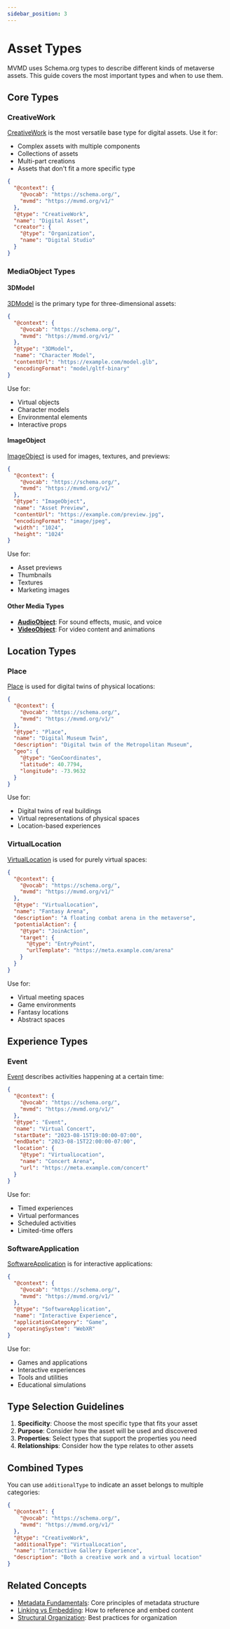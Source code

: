```yaml
---
sidebar_position: 3
---
```


# Asset Types

MVMD uses Schema.org types to describe different kinds of metaverse assets. This guide covers the most important types and when to use them.

## Core Types

### CreativeWork

[CreativeWork](https://schema.org/CreativeWork) is the most versatile base type for digital assets. Use it for:
- Complex assets with multiple components
- Collections of assets
- Multi-part creations
- Assets that don't fit a more specific type

```json
{
  "@context": {
    "@vocab": "https://schema.org/",
    "mvmd": "https://mvmd.org/v1/"
  },
  "@type": "CreativeWork",
  "name": "Digital Asset",
  "creator": {
    "@type": "Organization",
    "name": "Digital Studio"
  }
}
```

### MediaObject Types

#### 3DModel

[3DModel](https://schema.org/3DModel) is the primary type for three-dimensional assets:

```json
{
  "@context": {
    "@vocab": "https://schema.org/",
    "mvmd": "https://mvmd.org/v1/"
  },
  "@type": "3DModel",
  "name": "Character Model",
  "contentUrl": "https://example.com/model.glb",
  "encodingFormat": "model/gltf-binary"
}
```

Use for:
- Virtual objects
- Character models
- Environmental elements
- Interactive props

#### ImageObject

[ImageObject](https://schema.org/ImageObject) is used for images, textures, and previews:

```json
{
  "@context": {
    "@vocab": "https://schema.org/",
    "mvmd": "https://mvmd.org/v1/"
  },
  "@type": "ImageObject",
  "name": "Asset Preview",
  "contentUrl": "https://example.com/preview.jpg",
  "encodingFormat": "image/jpeg",
  "width": "1024",
  "height": "1024"
}
```

Use for:
- Asset previews
- Thumbnails
- Textures
- Marketing images

#### Other Media Types

- **[AudioObject](https://schema.org/AudioObject)**: For sound effects, music, and voice
- **[VideoObject](https://schema.org/VideoObject)**: For video content and animations

## Location Types

### Place

[Place](https://schema.org/Place) is used for digital twins of physical locations:

```json
{
  "@context": {
    "@vocab": "https://schema.org/",
    "mvmd": "https://mvmd.org/v1/"
  },
  "@type": "Place",
  "name": "Digital Museum Twin",
  "description": "Digital twin of the Metropolitan Museum",
  "geo": {
    "@type": "GeoCoordinates",
    "latitude": 40.7794,
    "longitude": -73.9632
  }
}
```

Use for:
- Digital twins of real buildings
- Virtual representations of physical spaces
- Location-based experiences

### VirtualLocation

[VirtualLocation](https://schema.org/VirtualLocation) is used for purely virtual spaces:

```json
{
  "@context": {
    "@vocab": "https://schema.org/",
    "mvmd": "https://mvmd.org/v1/"
  },
  "@type": "VirtualLocation",
  "name": "Fantasy Arena",
  "description": "A floating combat arena in the metaverse",
  "potentialAction": {
    "@type": "JoinAction",
    "target": {
      "@type": "EntryPoint",
      "urlTemplate": "https://meta.example.com/arena"
    }
  }
}
```

Use for:
- Virtual meeting spaces
- Game environments
- Fantasy locations
- Abstract spaces

## Experience Types

### Event

[Event](https://schema.org/Event) describes activities happening at a certain time:

```json
{
  "@context": {
    "@vocab": "https://schema.org/",
    "mvmd": "https://mvmd.org/v1/"
  },
  "@type": "Event",
  "name": "Virtual Concert",
  "startDate": "2023-08-15T19:00:00-07:00",
  "endDate": "2023-08-15T22:00:00-07:00",
  "location": {
    "@type": "VirtualLocation",
    "name": "Concert Arena",
    "url": "https://meta.example.com/concert"
  }
}
```

Use for:
- Timed experiences
- Virtual performances
- Scheduled activities
- Limited-time offers

### SoftwareApplication

[SoftwareApplication](https://schema.org/SoftwareApplication) is for interactive applications:

```json
{
  "@context": {
    "@vocab": "https://schema.org/",
    "mvmd": "https://mvmd.org/v1/"
  },
  "@type": "SoftwareApplication",
  "name": "Interactive Experience",
  "applicationCategory": "Game",
  "operatingSystem": "WebXR"
}
```

Use for:
- Games and applications
- Interactive experiences
- Tools and utilities
- Educational simulations

## Type Selection Guidelines

1. **Specificity**: Choose the most specific type that fits your asset
2. **Purpose**: Consider how the asset will be used and discovered
3. **Properties**: Select types that support the properties you need
4. **Relationships**: Consider how the type relates to other assets

## Combined Types

You can use `additionalType` to indicate an asset belongs to multiple categories:

```json
{
  "@context": {
    "@vocab": "https://schema.org/",
    "mvmd": "https://mvmd.org/v1/"
  },
  "@type": "CreativeWork",
  "additionalType": "VirtualLocation",
  "name": "Interactive Gallery Experience",
  "description": "Both a creative work and a virtual location"
}
```

## Related Concepts

- [Metadata Fundamentals](./metadata-fundamentals.md): Core principles of metadata structure
- [Linking vs Embedding](./linking-vs-embedding.md): How to reference and embed content
- [Structural Organization](./structural-organization.md): Best practices for organization 